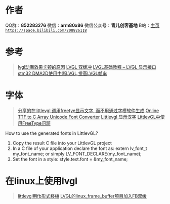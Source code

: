 ﻿# 作者
QQ群：**852283276**
微信：**arm80x86**
微信公众号：**青儿创客基地**
B站：[主页 `https://space.bilibili.com/208826118`](https://space.bilibili.com/208826118)

# 参考
> [lvgl动画效果卡顿的原因](http://bbs.raindi.net/thread-23869-1-1.html)
> [LVGL 双缓冲](https://blog.csdn.net/C_ROOKIES/article/details/114163885)
> [LVGL基础教程 – LVGL 显示接口](https://www.xyhtml5.com/22595.html)
> [stm32 DMA2D使用中断LVGL,提高LVGL帧率](https://www.it610.com/article/1388268791955279872.htm)

# 字体
> [分享的在littlevgl 调用freetye显示文字, 而不用通过字模软件生成](https://whycan.cn/t_1496.html)
> [Online TTF to C Array Unicode Font Converter](https://littlevgl.com/ttf-font-to-c-array)
> [Littlevgl 显示汉字](https://blog.csdn.net/xinxiaoci/article/details/86136793)
> [LittlevGL中使用FreeType问题](https://blog.csdn.net/weixin_41863685/article/details/90717602)

How to use the generated fonts in LittlevGL?
1. Copy the result C file into your LittlevGL project
2. In a C file of your application declare the font as: extern lv_font_t my_font_name; or simply LV_FONT_DECLARE(my_font_name);
3. Set the font in a style: style.text.font = &my_font_name;

# 在linux上使用lvgl
> [littlevgl用fb形式移植](https://blog.csdn.net/xujun3614/article/details/82898079)
> [LVGL的linux_frame_buffer项目加入FB双缓](https://whycan.com/t_5887.html)
